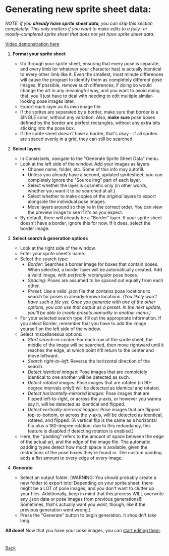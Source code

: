 # Generating new sprite sheet data:

_NOTE: if you **already have sprite sheet data**, you can skip this section completely! This only matters if you want to make edits to a fully- or mostly-completed sprite sheet that does not yet have sprite sheet data._

[Video demonstration here](https://youtu.be/fnl0EclJATg)

1. **Format your sprite sheet**
    - Go through your sprite sheet, ensuring that every pose is separate, and every limb (or whatever your character has) is actually identical to every other limb like it. Even the smallest, most minute differences will cause the program to identify them as completely different pose images. If possible, remove such differences; if doing so would change the art in any meaningful way, and you want to avoid doing that, you'll just have to deal with needing to edit multiple similar-looking pose images later.
    - Export each layer as its own image file.
    - If the sprites are separated by a border, make sure that border is a SINGLE color, without any variation. Also, **make sure** pose boxes defined by the border are perfect rectangles, without any extra bits sticking into the pose box.
    - If the sprite sheet _doesn't_ have a border, that's okay - if all sprites are spaced evenly in a grid, they can still be searched.

2. **Select layers**
    - In Consistxels, navigate to the "Generate Sprite Sheet Data" menu.
    - Look at the left side of the window. Add your images as layers.
        - Choose name, folder, etc. Some of this info may autofill.
        - Unless you already have a second, updated spritesheet, you can completely ignore the "Source img" part of each layer.
        - Select whether the layer is cosmetic only (in other words, whether you want it to be searched at all.)
        - Select whether to make copies of the _original_ layers to export alongside the individual pose images.
        - Move layers around so they're in the correct order. You can view the preview image to see if it's as you expect.
    - By default, there will already be a "Border" layer. If your sprite sheet doesn't have a border, ignore this for now. If it does, select the border image.

3. **Select search & generation options**
    - Look at the right side of the window.
    - Enter your sprite sheet's name.
    - Select the search type:
        - *Border:* Searches a border image for boxes that contain poses. When selected, a border layer will be automatically created. Add a valid image, with *perfectly rectangular* pose boxes.
        - *Spacing:* Poses are assumed to be spaced out equally from each other.
        - *Preset:* Use a valid .json file that contains pose locations to search for poses in already-known locations. *(You likely won't have such a file yet. Once you generate with one of the other options, you can use that output as a preset. In the next update, you'll be able to create presets manually in another menu.)*
    - For your selected search type, fill out the appropriate information. If you select Border, remember that you have to add the image yourself on the left side of the window.
    - Select miscellaneous options:
        - *Start search-in-center:* For each row of the sprite sheet, the middle of the image will be searched, then move rightward until it reaches the edge, at which point it'll return to the center and move leftward.
        - *Search right-to-left:* Reverse the horizontal direction of the search.
        - *Detect identical images:* Pose images that are completely identical to one another will be detected as such.
        - *Detect rotated images:* Pose images that are rotated (in 90-degree intervals only!) will be detected as identical and rotated.
        - *Detect horizontally-mirrored images:* Pose images that are flipped left-to-right, or across the y-axis, or however you wanna say it, will be detected as identical and flipped.
        - *Detect vertically-mirrored images:* Pose images that are flipped top-to-bottom, or across the y-axis, will be detected as identical, rotated, and flipped. (A vertical flip is the same as a horizontal flip plus a 180-degree rotation; due to this redundancy, this feature is disabled if detecting rotation is enabled.)
    - Here, the "padding" refers to the amount of space between the edge of the actual art, and the edge of the image file. The automatic padding types detect how much space is available, given the restrictions of the pose boxes they're found in. The custom padding adds a flat amount to every edge of every image.

4. **Generate**
    - Select an output folder. (WARNING: You should probably create a new folder to export into! Depending on your sprite sheet, there might be a LOT of pose images, and you don't want to clutter up your files. Additionally, keep in mind that this process WILL overwrite any .json data or pose images from previous generations!!! Sometimes, that's actually want you *want*, though, like if the previous generation went wrong.)
    - Press the "Generate" button to begin generation. It shouldn't take long.

**All done!** Now that you have your pose images, you can [start editing them](edit_existing_pose_images.md).

#
[Back](tutorial_intro.md)
